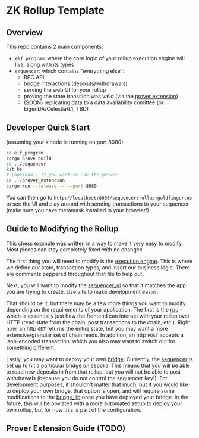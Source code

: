 # ZK Rollup Template
## Overview
This repo contains 2 main components:
- `elf_program`: where the core logic of your rollup execution engine will live, along with its types
- `sequencer`: which contains "everything else":
  - RPC API
  - bridge interactions (deposits/withdrawals)
  - serving the web UI for your rollup
  - proving the state transition was valid (via the [prover extension](./prover_extension/))
  - (SOON) replicating data to a data availability comittee (or EigenDA/Celestia/L1, TBD)

## Developer Quick Start
(assuming your kinode is running on port 8080)
```bash
cd elf_program
cargo prove build
cd ../sequencer
kit bs
# (optional) if you want to use the prover
cd ../prover_extension
cargo run --release -- --port 8080
```
You can then go to `http://localhost:8080/sequencer:rollup:goldfinger.os` to see the UI and play around with sending transactions to your sequencer (make sure you have metamask installed in your browser!)

## Guide to Modifying the Rollup
This chess example was written in a way to make it very easy to modify.
Most pieces can stay completely fixed with no changes.

The first thing you will need to modify is the [execution engine](./elf_program/src/chess_engine.rs).
This is where we define our state, transaction types, and insert our business logic.
There are comments peppered throughout that file to help out.

Next, you will want to modify the [sequencer_ui](./sequencer_ui/) so that it matches the app you are trying to create.
Use vite to make development easier.

That should be it, but there may be a few more things you want to modify depending on the requirements of your application.
The first is the [rpc](./sequencer/sequencer/src/rpc.rs) - which is essentially just how the frontend can interact with your rollup over HTTP (read state from the chain, post transactions to the chain, etc.).
Right now, an http `GET` returns the entire state, but you may want a more extensive/granular set of chain reads.
In addition, an http `POST` accepts a json-encoded transaction, which you also may want to switch out for something different.

Lastly, you may want to deploy your own [bridge](https://github.com/kinode-dao/chess-bridge).
Currently, the [sequencer](./sequencer/sequencer/src/lib.rs) is set up to hit a particular bridge on sepolia. This means that you will be able to read new deposits in from that rollup, but you will not be able to post withdrawals (because you do not control the sequencer key!). For development purposes, it shouldn't matter that much, but if you would like to deploy your own bridge, that option is open, and will require some modifications to the [bridge_lib](./sequencer/sequencer/src/bridge_lib.rs) once you have deployed your bridge. In the future, this will be obviated with a more automated setup to deploy your own rollup, but for now this is part of the configuration.

## Prover Extension Guide (TODO)